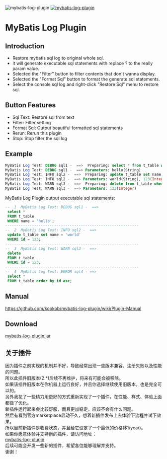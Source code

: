 ![mybatis-log-plugin](https://img.shields.io/jetbrains/plugin/v/10065-mybatis-log-plugin?label=version&style=flat-square)
[![mybatis-log-plugin](https://img.shields.io/jetbrains/plugin/d/10065-mybatis-log-plugin?style=flat-square)](https://plugins.jetbrains.com/plugin/10065-mybatis-log-plugin/versions)

# MyBatis Log Plugin
## Introduction
- Restore mybatis sql log to original whole sql.
- It will generate executable sql statements with replace ? to the really param value.
- Selected the "Filter" button to filter contents that don't wanna display.
- Selected the "Format Sql" button to format the generate sql statements.
- Select the console sql log and right-click "Restore Sql" menu to restore sql.

## Button Features
- Sql Text: Restore sql from text
- Filter: Filter setting
- Format Sql: Output beautiful formatted sql statements
- Rerun: Rerun this plugin
- Stop: Stop filter the sql log

## Example
```sql
MyBatis Log Test: DEBUG sql1 -  ==>  Preparing: select * from t_table where name = ?
MyBatis Log Test: DEBUG sql1 -  ==> Parameters: hello(String)
MyBatis Log Test: INFO sql2 -  ==>  Preparing: update t_table set name = ? where id = ?
MyBatis Log Test: INFO sql2 -  ==> Parameters: world(String), 123(Integer)
MyBatis Log Test: WARN sql3 -  ==>  Preparing: delete from t_table where id = ?
MyBatis Log Test: WARN sql3 -  ==> Parameters: 123(Integer)
```
MyBatis Log Plugin output executable sql statements:
```sql
--  1  MyBatis Log Test: DEBUG sql1 -  ==>
 select *
 FROM t_table
 WHERE name = 'hello';
------------------------------------------------------------
--  2  MyBatis Log Test: INFO sql2 -  ==>
 update t_table set name = 'world'
 WHERE id = 123;
------------------------------------------------------------
--  3  MyBatis Log Test: WARN sql3 -  ==>
 delete
 FROM t_table
 WHERE id = 123;
------------------------------------------------------------
--  4  MyBatis Log Test: ERROR sql4 - ==>
 select *
 FROM t_table order by id asc;
```

## Manual
https://github.com/kookob/mybatis-log-plugin/wiki/Plugin-Manual

## Download
[mybatis-log-plugin.jar](https://plugins.jetbrains.com/plugin/13905-mybatis-log-plugin "Download Plugin")  

## 关于插件
因为插件之前实现的机制并不好，导致经常出现一些版本兼容、注册失败以及性能的问题。  
所以此插件旧版本(2.*)后续不再维护，将来有可能会被移除。  
如果该插件旧版本在你机器上运行良好，并且你选择继续使用旧版本，也是完全可以的。  
另外我花了一些精力用更好的方式重新实现了一个插件，在性能、样式、体验上面都做了优化。  
新插件运行起来会比较舒服，而且更加稳定，应该不会有什么问题。  
然后有看到官方marketplace启动不久，想着新插件发布上去体验下流程并试下效果。  
所以目前新插件是收费状态，并且给它设定了一个最低的价格($1/year)。  
如果你愿意体验并支持新的插件，请访问地址：  
[mybatis-log-plugin](https://plugins.jetbrains.com/plugin/13905-mybatis-log-plugin)  
后续可能会开发一些新的插件，希望各位能够理解并支持。  
谢谢！